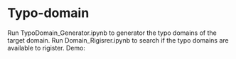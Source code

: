 # Typo-domain
Run TypoDomain_Generator.ipynb to generator the typo domains of the target domain.
Run Domain_Rigisrer.ipynb to search if the typo domains are available to rigister.
Demo:
